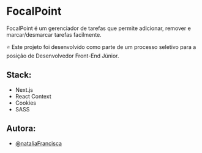 # FocalPoint

FocalPoint é um gerenciador de tarefas que permite adicionar, remover e marcar/desmarcar tarefas facilmente.

⭐ Este projeto foi desenvolvido como parte de um processo seletivo para a posição de Desenvolvedor Front-End Júnior.

## Stack:
- Next.js
- React Context
- Cookies
- SASS

## Autora:
- [@nataliaFrancisca](https://www.github.com/NataliaFrancisca)
